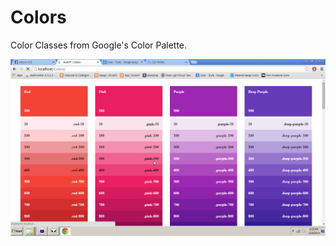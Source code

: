 Colors
======

Color Classes from Google's Color Palette.

![alt tag](https://raw.githubusercontent.com/AuliaYF/auliayf.github.io/master/Colors/2014-12-09%2017_55_46.png)
